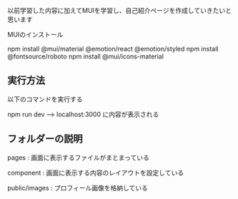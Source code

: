 以前学習した内容に加えてMUIを学習し、自己紹介ページを作成していきたいと思います

MUIのインストール

npm install @mui/material @emotion/react @emotion/styled
npm install @fontsource/roboto
npm install @mui/icons-material
## 実行方法

以下のコマンドを実行する

npm run dev --> localhost:3000 に内容が表示される


## フォルダーの説明

pages : 画面に表示するファイルがまとまっている

component : 画面に表示する内容のレイアウトを設定している

public/images : プロフィール画像を格納している
